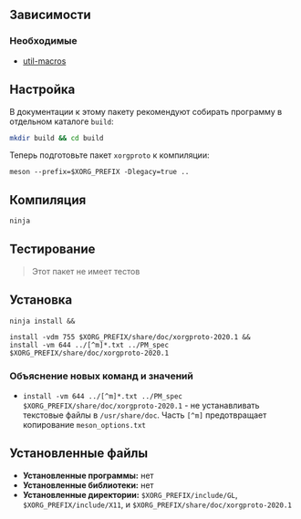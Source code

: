 <package-info :package="package" showsbu2></package-info>

<script>
		new Vue({
		el: '#main',
		data: { package: {} },
		mounted: function () {
				this.getPackage('xorgproto');
		},
		methods: {
			getPackage: function(name) {
					getPackage(name)
					.then(response => this.package = response);
			},
		}
  })
</script>

## Зависимости
### Необходимые
* [util-macros](util-macros.md)

## Настройка
В документации к этому пакету рекомендуют собирать программу в отдельном каталоге `build`:
```bash
mkdir build && cd build
```

Теперь подготовьте пакет `xorgproto` к компиляции:
```
meson --prefix=$XORG_PREFIX -Dlegacy=true ..
```

## Компиляция
```bash
ninja
```

## Тестирование
> Этот пакет не имеет тестов

## Установка
```
ninja install &&

install -vdm 755 $XORG_PREFIX/share/doc/xorgproto-2020.1 &&
install -vm 644 ../[^m]*.txt ../PM_spec $XORG_PREFIX/share/doc/xorgproto-2020.1
```

### Объяснение новых команд и значений
* `install -vm 644 ../[^m]*.txt ../PM_spec $XORG_PREFIX/share/doc/xorgproto-2020.1` - не устанавливать текстовые файлы в `/usr/share/doc`. Часть `[^m]` предотвращает копирование `meson_options.txt`

## Установленные файлы
* **Установленные программы:** нет
* **Установленные библиотеки:** нет
* **Установленные директории:** `$XORG_PREFIX/include/GL`, `$XORG_PREFIX/include/X11`, и `$XORG_PREFIX/share/doc/xorgproto-2020.1`
